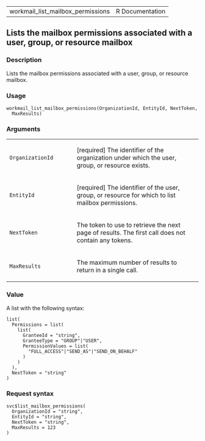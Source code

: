 <table style="width: 100%;">
<tbody>
<tr class="odd">
<td>workmail_list_mailbox_permissions</td>
<td style="text-align: right;">R Documentation</td>
</tr>
</tbody>
</table>

## Lists the mailbox permissions associated with a user, group, or resource mailbox

### Description

Lists the mailbox permissions associated with a user, group, or resource
mailbox.

### Usage

    workmail_list_mailbox_permissions(OrganizationId, EntityId, NextToken,
      MaxResults)

### Arguments

<table>
<colgroup>
<col style="width: 35%" />
<col style="width: 65%" />
</colgroup>
<tbody>
<tr class="odd">
<td><code
id="workmail_list_mailbox_permissions_:_OrganizationId">OrganizationId</code></td>
<td><p>[required] The identifier of the organization under which the
user, group, or resource exists.</p></td>
</tr>
<tr class="even">
<td><code
id="workmail_list_mailbox_permissions_:_EntityId">EntityId</code></td>
<td><p>[required] The identifier of the user, group, or resource for
which to list mailbox permissions.</p></td>
</tr>
<tr class="odd">
<td><code
id="workmail_list_mailbox_permissions_:_NextToken">NextToken</code></td>
<td><p>The token to use to retrieve the next page of results. The first
call does not contain any tokens.</p></td>
</tr>
<tr class="even">
<td><code
id="workmail_list_mailbox_permissions_:_MaxResults">MaxResults</code></td>
<td><p>The maximum number of results to return in a single
call.</p></td>
</tr>
</tbody>
</table>

### Value

A list with the following syntax:

    list(
      Permissions = list(
        list(
          GranteeId = "string",
          GranteeType = "GROUP"|"USER",
          PermissionValues = list(
            "FULL_ACCESS"|"SEND_AS"|"SEND_ON_BEHALF"
          )
        )
      ),
      NextToken = "string"
    )

### Request syntax

    svc$list_mailbox_permissions(
      OrganizationId = "string",
      EntityId = "string",
      NextToken = "string",
      MaxResults = 123
    )
